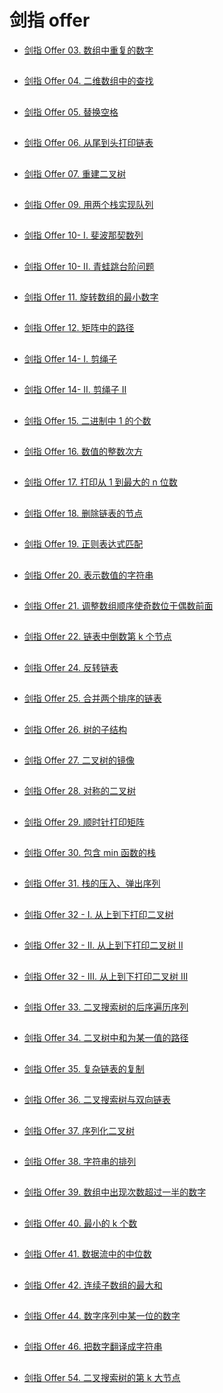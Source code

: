 # 剑指 offer

- [剑指 Offer 03. 数组中重复的数字](https://leetcode.cn/problems/shu-zu-zhong-zhong-fu-de-shu-zi-lcof/)

##

- [剑指 Offer 04. 二维数组中的查找](https://leetcode.cn/problems/er-wei-shu-zu-zhong-de-cha-zhao-lcof/)

##

- [剑指 Offer 05. 替换空格](https://leetcode.cn/problems/ti-huan-kong-ge-lcof/)

##

- [剑指 Offer 06. 从尾到头打印链表](https://leetcode.cn/problems/cong-wei-dao-tou-da-yin-lian-biao-lcof/)

##

- [剑指 Offer 07. 重建二叉树](https://leetcode.cn/problems/zhong-jian-er-cha-shu-lcof/)

##

- [剑指 Offer 09. 用两个栈实现队列](https://leetcode.cn/problems/yong-liang-ge-zhan-shi-xian-dui-lie-lcof/)

##

- [剑指 Offer 10- I. 斐波那契数列](https://leetcode.cn/problems/fei-bo-na-qi-shu-lie-lcof/)

##

- [剑指 Offer 10- II. 青蛙跳台阶问题](https://leetcode.cn/problems/qing-wa-tiao-tai-jie-wen-ti-lcof/)

##

- [剑指 Offer 11. 旋转数组的最小数字](https://leetcode.cn/problems/xuan-zhuan-shu-zu-de-zui-xiao-shu-zi-lcof/)

##

- [剑指 Offer 12. 矩阵中的路径](https://leetcode.cn/problems/ju-zhen-zhong-de-lu-jing-lcof/)

##

- [剑指 Offer 14- I. 剪绳子](https://leetcode.cn/problems/jian-sheng-zi-lcof/)

##

- [剑指 Offer 14- II. 剪绳子 II](https://leetcode.cn/problems/jian-sheng-zi-ii-lcof/)

##

- [剑指 Offer 15. 二进制中 1 的个数](https://leetcode.cn/problems/er-jin-zhi-zhong-1de-ge-shu-lcof/)

##

- [剑指 Offer 16. 数值的整数次方](https://leetcode.cn/problems/shu-zhi-de-zheng-shu-ci-fang-lcof/)

##

- [剑指 Offer 17. 打印从 1 到最大的 n 位数](https://leetcode.cn/problems/da-yin-cong-1dao-zui-da-de-nwei-shu-lcof/)

##

- [剑指 Offer 18. 删除链表的节点](https://leetcode.cn/problems/shan-chu-lian-biao-de-jie-dian-lcof/)

##

- [剑指 Offer 19. 正则表达式匹配](https://leetcode.cn/problems/zheng-ze-biao-da-shi-pi-pei-lcof/)

##

- [剑指 Offer 20. 表示数值的字符串](https://leetcode.cn/problems/biao-shi-shu-zhi-de-zi-fu-chuan-lcof/)

##

- [剑指 Offer 21. 调整数组顺序使奇数位于偶数前面](https://leetcode.cn/problems/diao-zheng-shu-zu-shun-xu-shi-qi-shu-wei-yu-ou-shu-qian-mian-lcof/)

##

- [剑指 Offer 22. 链表中倒数第 k 个节点](https://leetcode.cn/problems/lian-biao-zhong-dao-shu-di-kge-jie-dian-lcof/)

##

- [剑指 Offer 24. 反转链表](https://leetcode.cn/problems/fan-zhuan-lian-biao-lcof/)

##

- [剑指 Offer 25. 合并两个排序的链表](https://leetcode.cn/problems/he-bing-liang-ge-pai-xu-de-lian-biao-lcof/)

##

- [剑指 Offer 26. 树的子结构](https://leetcode.cn/problems/shu-de-zi-jie-gou-lcof/)

##

- [剑指 Offer 27. 二叉树的镜像](https://leetcode.cn/problems/er-cha-shu-de-jing-xiang-lcof/)

##

- [剑指 Offer 28. 对称的二叉树](https://leetcode.cn/problems/dui-cheng-de-er-cha-shu-lcof/)

##

- [剑指 Offer 29. 顺时针打印矩阵](https://leetcode.cn/problems/shun-shi-zhen-da-yin-ju-zhen-lcof/)

##

- [剑指 Offer 30. 包含 min 函数的栈](https://leetcode.cn/problems/bao-han-minhan-shu-de-zhan-lcof/)

##

- [剑指 Offer 31. 栈的压入、弹出序列](https://leetcode.cn/problems/zhan-de-ya-ru-dan-chu-xu-lie-lcof/)

##

- [剑指 Offer 32 - I. 从上到下打印二叉树](https://leetcode.cn/problems/cong-shang-dao-xia-da-yin-er-cha-shu-lcof/)

##

- [剑指 Offer 32 - II. 从上到下打印二叉树 II](https://leetcode.cn/problems/cong-shang-dao-xia-da-yin-er-cha-shu-ii-lcof/)

##

- [剑指 Offer 32 - III. 从上到下打印二叉树 III](https://leetcode.cn/problems/cong-shang-dao-xia-da-yin-er-cha-shu-iii-lcof/)

##

- [剑指 Offer 33. 二叉搜索树的后序遍历序列](https://leetcode.cn/problems/er-cha-sou-suo-shu-de-hou-xu-bian-li-xu-lie-lcof/)

##

- [剑指 Offer 34. 二叉树中和为某一值的路径](https://leetcode.cn/problems/er-cha-shu-zhong-he-wei-mou-yi-zhi-de-lu-jing-lcof/)

##

- [剑指 Offer 35. 复杂链表的复制](https://leetcode.cn/problems/fu-za-lian-biao-de-fu-zhi-lcof/)

##

- [剑指 Offer 36. 二叉搜索树与双向链表](https://leetcode.cn/problems/er-cha-sou-suo-shu-yu-shuang-xiang-lian-biao-lcof/)

##

- [剑指 Offer 37. 序列化二叉树](https://leetcode.cn/problems/xu-lie-hua-er-cha-shu-lcof/)

##

- [剑指 Offer 38. 字符串的排列](https://leetcode.cn/problems/zi-fu-chuan-de-pai-lie-lcof/)

##

- [剑指 Offer 39. 数组中出现次数超过一半的数字](https://leetcode.cn/problems/shu-zu-zhong-chu-xian-ci-shu-chao-guo-yi-ban-de-shu-zi-lcof/)

##

- [剑指 Offer 40. 最小的 k 个数](https://leetcode.cn/problems/zui-xiao-de-kge-shu-lcof/)

##

- [剑指 Offer 41. 数据流中的中位数](https://leetcode.cn/problems/shu-ju-liu-zhong-de-zhong-wei-shu-lcof/)

##

- [剑指 Offer 42. 连续子数组的最大和](https://leetcode.cn/problems/lian-xu-zi-shu-zu-de-zui-da-he-lcof/)

##

- [剑指 Offer 44. 数字序列中某一位的数字](https://leetcode.cn/problems/shu-zi-xu-lie-zhong-mou-yi-wei-de-shu-zi-lcof/)

##

- [剑指 Offer 46. 把数字翻译成字符串](https://leetcode.cn/problems/ba-shu-zi-fan-yi-cheng-zi-fu-chuan-lcof/)

##

- [剑指 Offer 54. 二叉搜索树的第 k 大节点](https://leetcode.cn/problems/er-cha-sou-suo-shu-de-di-kda-jie-dian-lcof/)
